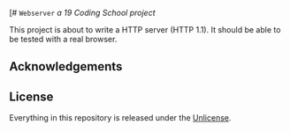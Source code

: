 [# ```Webserver```
*a 19 Coding School project*

This project is about to write a HTTP server (HTTP 1.1). It should be able
to be tested with a real browser.


## Acknowledgements

## License

Everything in this repository is released under the [Unlicense](https://github.com/tderwedu/42cursus/blob/main/LICENSE).
